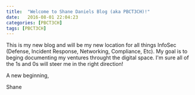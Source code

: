 ```yaml
---
title:  "Welcome to Shane Daniels Blog (aka PBCT3CH)!"
date:   2016-08-01 22:04:23
categories: [PBCT3CH]
tags: [PBCT3CH]
---
```


This is my new blog and will be my new location for all things InfoSec (Defense, Incident Response, Networking, Compliance, Etc).  My goal is to beging documenting my ventures throught the digital space.  I'm sure all of the 1s and 0s will steer me in the right direction!

A new beginning,

Shane
